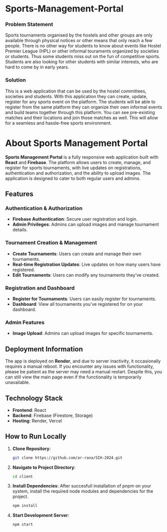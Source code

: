 # Sports-Management-Portal

### Problem Statement
Sports tournaments organised by the hostels and other groups are only available through physical notices or other means that only reach a few people. There is no other way for students to know about events like Hostel Premier League (HPL) or other informal touraments organized by societies or students. Thus some students miss out on the fun of competitive sports. Students are also looking for other students with similar interests, who are hard to come by in early years.


### Solution
This is a web application that can be used by the hostel committees, societies and students. With this application they can create, update, register for any sports event on the platform. The students will be able to register from the same platform they can organize their own informal events and build teams together through this platform. You can see pre-existing matches and their locations and join those matches as well. This will allow for a seamless and hassle-free sports environment. 


# About Sports Management Portal

**Sports Management Portal** is a fully responsive web application built with **React** and **Firebase**. The platform allows users to create, manage, and register for sports tournaments, with live updates on registrations, authentication and authorization, and the ability to upload images. The application is designed to cater to both regular users and admins.

## Features

### Authentication & Authorization
- **Firebase Authentication**: Secure user registration and login.
- **Admin Privileges**: Admins can upload images and manage tournament details.

### Tournament Creation & Management
- **Create Tournaments**: Users can create and manage their own tournaments.
- **Real-time Registration Updates**: Live updates on how many users have registered.
- **Edit Tournaments**: Users can modify any tournaments they’ve created.

### Registration and Dashboard
- **Register for Tournaments**: Users can easily register for tournaments.
- **Dashboard**: View all tournaments you’ve registered for on your dashboard.

### Admin Features
- **Image Upload**: Admins can upload images for specific tournaments.

## Deployment Information

The app is deployed on **Render**, and due to server inactivity, it occasionally requires a manual reboot. If you encounter any issues with functionality, please be patient as the server may need a manual restart. Despite this, you can still view the main page even if the functionality is temporarily unavailable.

## Technology Stack

- **Frontend**: React
- **Backend**: Firebase (Firestore, Storage)
- **Hosting**: Render, Vercel

## How to Run Locally

1. **Clone Repository**:
   ```bash  
   git clone https://github.com/ar-rana/SIH-2024.git
   ```

2. **Navigate to Project Directory**:
   ```bash
   cd client
   ```

3. **Install Dependencies**:
   After succesfull installation of pnpm on your system, install the required node modules and dependencies for the project.
   ```bash
   npm install
   ```

4. **Start Development Server**:
   ```bash
   npm start
   ```
   



